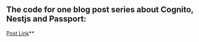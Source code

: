 ## The code for one blog post series about Cognito, Nestjs and Passport:

[Post Link](https://dev.to/fstbraz/authentication-with-aws-cognito-passport-and-nestjs-part-i-23ki)**